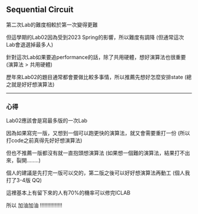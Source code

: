 ## Sequential Circuit

第二次Lab的難度相較於第一次變得更難 

但這學期的Lab02因為受到2023 Spring的影響，所以難度有調降 (但通常這次Lab會退選掉最多人)

針對這次Lab如果要追performance的話，除了共用硬體，想好演算法也很重要 (演算法 > 共用硬體)

歷年來Lab02的題目通常都會要做比較多事情，所以推薦先想好怎麼安排state (總之就是好好想演算法)

-----------------------------------------------------------------------------------------

### **心得**

Lab02應該會是寫最多版的一次Lab

因為如果寫完一版，又想到一個可以跑更快的演算法，就又會需要重打一份 (所以打code之前真得先好好想演算法)

但也不推薦一版都沒有就一直抱頭想演算法 (如果想一個難的演算法，結果打不出來，裂開........)

個人的建議是先打完一版可以交的，第二版之後可以好好想演算法再動工 (個人我打了3-4版 QQ)

這裡基本上有留下來的人有70%的機率可以修完ICLAB

所以 加油加油 !!!!!!!!!!!!!!!
